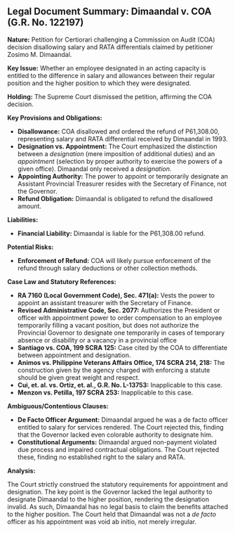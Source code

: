 ## Legal Document Summary: Dimaandal v. COA (G.R. No. 122197)

**Nature:** Petition for Certiorari challenging a Commission on Audit (COA) decision disallowing salary and RATA differentials claimed by petitioner Zosimo M. Dimaandal.

**Key Issue:** Whether an employee designated in an acting capacity is entitled to the difference in salary and allowances between their regular position and the higher position to which they were designated.

**Holding:** The Supreme Court dismissed the petition, affirming the COA decision.

**Key Provisions and Obligations:**

*   **Disallowance:** COA disallowed and ordered the refund of P61,308.00, representing salary and RATA differential received by Dimaandal in 1993.
*   **Designation vs. Appointment:** The Court emphasized the distinction between a *designation* (mere imposition of additional duties) and an *appointment* (selection by proper authority to exercise the powers of a given office). Dimaandal only received a *designation.*
*   **Appointing Authority:** The power to appoint or temporarily designate an Assistant Provincial Treasurer resides with the Secretary of Finance, not the Governor.
*   **Refund Obligation:** Dimaandal is obligated to refund the disallowed amount.

**Liabilities:**

*   **Financial Liability:** Dimaandal is liable for the P61,308.00 refund.

**Potential Risks:**

*   **Enforcement of Refund:** COA will likely pursue enforcement of the refund through salary deductions or other collection methods.

**Case Law and Statutory References:**

*   **RA 7160 (Local Government Code), Sec. 471(a):** Vests the power to appoint an assistant treasurer with the Secretary of Finance.
*   **Revised Administrative Code, Sec. 2077:** Authorizes the President or officer with appointment power to order compensation to an employee temporarily filling a vacant position, but does not authorize the Provincial Governor to designate one temporarily in cases of temporary absence or disability or a vacancy in a provincial office
*   **Santiago vs. COA, 199 SCRA 125:** Case cited by the COA to differentiate between appointment and designation.
*   **Animos vs. Philippine Veterans Affairs Office, 174 SCRA 214, 218:** The construction given by the agency charged with enforcing a statute should be given great weight and respect.
*   **Cui, et. al. vs. Ortiz, et. al., G.R. No. L-13753:** Inapplicable to this case.
*   **Menzon vs. Petilla, 197 SCRA 253:** Inapplicable to this case.

**Ambiguous/Contentious Clauses:**

*   **De Facto Officer Argument:** Dimaandal argued he was a de facto officer entitled to salary for services rendered. The Court rejected this, finding that the Governor lacked even colorable authority to designate him.
*   **Constitutional Arguments:** Dimaandal argued non-payment violated due process and impaired contractual obligations. The Court rejected these, finding no established right to the salary and RATA.

**Analysis:**

The Court strictly construed the statutory requirements for appointment and designation. The key point is the Governor lacked the legal authority to designate Dimaandal to the higher position, rendering the designation invalid. As such, Dimaandal has no legal basis to claim the benefits attached to the higher position. The Court held that Dimaandal was not a *de facto* officer as his appointment was void ab initio, not merely irregular.
